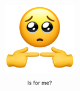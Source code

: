 <div align="center">

![FOR_ME](https://raw.githubusercontent.com/degeneratehyperbola/degeneratehyperbola/master/is_for_me.png)

Is for me?

</div>
